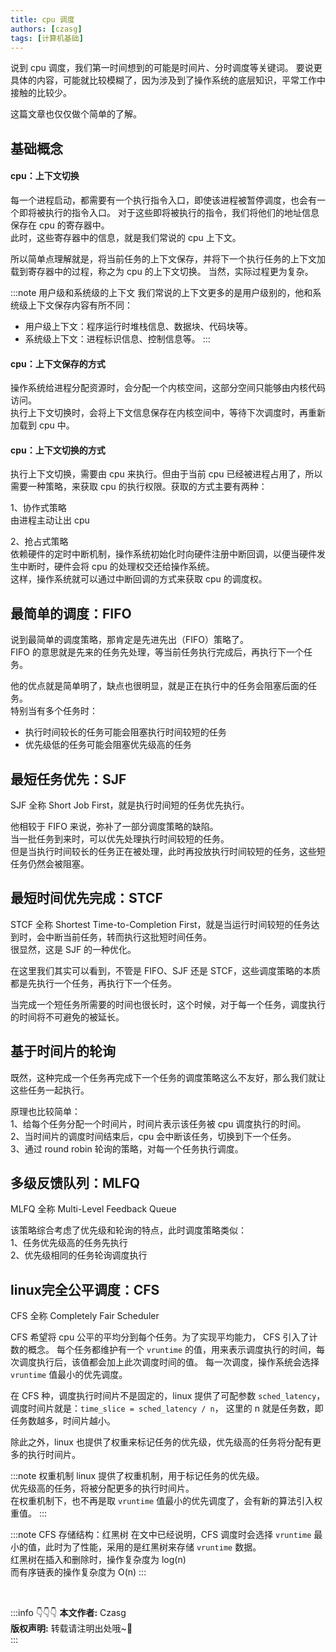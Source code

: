 ```yaml
---
title: cpu 调度
authors: [czasg]
tags: [计算机基础]
---
```


<!--
https://bbs.huaweicloud.com/blogs/288296
https://developer.aliyun.com/article/23479
https://cloud.tencent.com/developer/article/1472672
-->

说到 cpu 调度，我们第一时间想到的可能是时间片、分时调度等关键词。
要说更具体的内容，可能就比较模糊了，因为涉及到了操作系统的底层知识，平常工作中接触的比较少。

这篇文章也仅仅做个简单的了解。

<!--truncate-->

## 基础概念

#### **cpu：上下文切换**

每一个进程启动，都需要有一个执行指令入口，即使该进程被暂停调度，也会有一个即将被执行的指令入口。 
对于这些即将被执行的指令，我们将他们的地址信息保存在 cpu 的寄存器中。  
此时，这些寄存器中的信息，就是我们常说的 cpu 上下文。

所以简单点理解就是，将当前任务的上下文保存，并将下一个执行任务的上下文加载到寄存器中的过程，称之为 cpu 的上下文切换。
当然，实际过程更为复杂。

:::note 用户级和系统级的上下文
我们常说的上下文更多的是用户级别的，他和系统级上下文保存内容有所不同：  
* 用户级上下文：程序运行时堆栈信息、数据块、代码块等。  
* 系统级上下文：进程标识信息、控制信息等。
:::

#### **cpu：上下文保存的方式**
操作系统给进程分配资源时，会分配一个内核空间，这部分空间只能够由内核代码访问。    
执行上下文切换时，会将上下文信息保存在内核空间中，等待下次调度时，再重新加载到 cpu 中。

#### **cpu：上下文切换的方式**
执行上下文切换，需要由 cpu 来执行。但由于当前 cpu 已经被进程占用了，所以需要一种策略，来获取 cpu 的执行权限。获取的方式主要有两种：

1、协作式策略   
由进程主动让出 cpu

2、抢占式策略   
依赖硬件的定时中断机制，操作系统初始化时向硬件注册中断回调，以便当硬件发生中断时，硬件会将 cpu 的处理权交还给操作系统。  
这样，操作系统就可以通过中断回调的方式来获取 cpu 的调度权。


## 最简单的调度：FIFO
说到最简单的调度策略，那肯定是先进先出（FIFO）策略了。  
FIFO 的意思就是先来的任务先处理，等当前任务执行完成后，再执行下一个任务。

他的优点就是简单明了，缺点也很明显，就是正在执行中的任务会阻塞后面的任务。  
特别当有多个任务时：
* 执行时间较长的任务可能会阻塞执行时间较短的任务
* 优先级低的任务可能会阻塞优先级高的任务

## 最短任务优先：SJF
SJF 全称 Short Job First，就是执行时间短的任务优先执行。

他相较于 FIFO 来说，弥补了一部分调度策略的缺陷。  
当一批任务到来时，可以优先处理执行时间较短的任务。  
但是当执行时间较长的任务正在被处理，此时再投放执行时间较短的任务，这些短任务仍然会被阻塞。


## 最短时间优先完成：STCF
STCF 全称 Shortest Time-to-Completion First，就是当运行时间较短的任务达到时，会中断当前任务，转而执行这批短时间任务。  
很显然，这是 SJF 的一种优化。

在这里我们其实可以看到，不管是 FIFO、SJF 还是 STCF，这些调度策略的本质都是先执行一个任务，再执行下一个任务。    

当完成一个短任务所需要的时间也很长时，这个时候，对于每一个任务，调度执行的时间将不可避免的被延长。   


## 基于时间片的轮询
既然，这种完成一个任务再完成下一个任务的调度策略这么不友好，那么我们就让这些任务一起执行。

原理也比较简单：    
1、给每个任务分配一个时间片，时间片表示该任务被 cpu 调度执行的时间。   
2、当时间片的调度时间结束后，cpu 会中断该任务，切换到下一个任务。   
3、通过 round robin 轮询的策略，对每一个任务执行调度。    

## 多级反馈队列：MLFQ
MLFQ 全称 Multi-Level Feedback Queue

该策略综合考虑了优先级和轮询的特点，此时调度策略类似：  
1、任务优先级高的任务先执行   
2、优先级相同的任务轮询调度执行  

## linux完全公平调度：CFS
CFS 全称 Completely Fair Scheduler

CFS 希望将 cpu 公平的平均分到每个任务。为了实现平均能力， CFS 引入了计数的概念。
每个任务都维护有一个 `vruntime` 的值，用来表示调度执行的时间，每次调度执行后，该值都会加上此次调度时间的值。
每一次调度，操作系统会选择 `vruntime` 值最小的优先调度。

在 CFS 种，调度执行时间片不是固定的，linux 提供了可配参数 `sched_latency`，调度时间片就是：`time_slice = sched_latency / n`，
这里的 n 就是任务数，即任务数越多，时间片越小。

除此之外，linux 也提供了权重来标记任务的优先级，优先级高的任务将分配有更多的执行时间片。

:::note 权重机制
linux 提供了权重机制，用于标记任务的优先级。  
优先级高的任务，将被分配更多的执行时间片。  
在权重机制下，也不再是取 `vruntime` 值最小的优先调度了，会有新的算法引入权重值。
:::

:::note CFS 存储结构：红黑树
在文中已经说明，CFS 调度时会选择 `vruntime` 最小的值，此时为了性能，采用的是红黑树来存储 `vruntime` 数据。  
红黑树在插入和删除时，操作复杂度为 log(n)   
而有序链表的操作复杂度为 O(n)
:::


<br/>

:::info 👇👇👇
**本文作者:** Czasg         
**版权声明:** 转载请注明出处哦~👮‍    
:::
